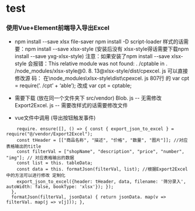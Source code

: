 # test

### 使用Vue+Element前端导入导出Excel

* npm install --save xlsx file-saver npm install -D script-loader 样式的话需要：npm install --save xlsx-style (安装后没有 xlsx-style得话需要下载npm install --save yxg-xlsx-style) 
    注意：如果安装了npm install --save xlsx-style 会报错：This relative module was not found: . /cptable in . /node_modules/xlsx-style@0. 8. 13@xlsx-style/dist/cpexcel. js 
    可以直接修改源 码： 在\node_modules\xlsx-style\dist\cpexcel. js 807行 的 var cpt = require(’. /cpt’ + ‘able’); 改成 var cpt = cptable; 

* 需要下载 (放在同一个文件夹下 src/vendor) Blob. js -- 无需修改 Export2Excel. js -- 需要改样式的话需要修改文件 
* vue文件中调用 (导出按钮触发事件) 
```exportExcel(res) { 
    require. ensure([], () => { const { export_json_to_excel } = require("@/vendor/Export2Excel");
    const tHeader = [["商品名称", "描述", "价格", "数量", "图片"]]; //对应表格输出的title 
    const filterVal = ["shopName", "description", "price", "number", "img"]; // 对应表格输出的数据 
    const list = this. tableData; 
    const data = this. formatJson(filterVal, list); //根据Export2Excel中的方法可以进行修改 定制化 
    export_json_to_excel({header: tHeader, data, filename: '筛分录入', autoWidth: false, bookType: 'xlsx'}); });
  }, 
  formatJson(filterVal, jsonData) { return jsonData. map(v => filterVal. map(j => v[j])); }, 
```
